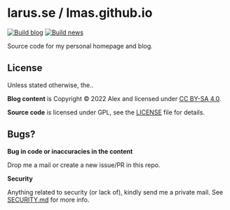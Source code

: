 
# larus.se / lmas.github.io

[![Build blog](https://github.com/lmas/lmas.github.io/actions/workflows/buildblog.yml/badge.svg)](https://github.com/lmas/lmas.github.io/actions/workflows/buildblog.yml)
[![Build news](https://github.com/lmas/lmas.github.io/actions/workflows/buildnews.yml/badge.svg)](https://github.com/lmas/lmas.github.io/actions/workflows/buildnews.yml)


Source code for my personal homepage and blog.

## License

Unless stated otherwise, the..

**Blog content** is Copyright © 2022 Alex and licensed under [CC BY-SA 4.0](http://creativecommons.org/licenses/by-sa/4.0/).

**Source code** is licensed under GPL, see the [LICENSE](LICENSE) file for details.

## Bugs?

**Bug in code or inaccuracies in the content**

Drop me a mail or create a new issue/PR in this repo.

**Security**

Anything related to security (or lack of), kindly send me a private mail. See [SECURITY.md](SECURITY.md) for more info.
